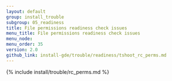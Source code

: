 ```yaml
---
layout: default
group: install_trouble
subgroup: 05_readiness
title: File permissions readiness check issues
menu_title: File permissions readiness check issues
menu_node: 
menu_order: 35
version: 2.0
github_link: install-gde/trouble/readiness/tshoot_rc_perms.md
---
```


{% include install/trouble/rc_perms.md %}
